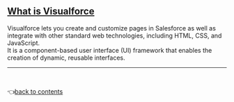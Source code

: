 ## [What is Visualforce](https://www.tutorialspoint.com/salesforce/salesforce_visualforce_pages.htm#)   
Visualforce lets you create and customize pages in Salesforce as well as integrate with other standard web technologies, including HTML, CSS, and JavaScript.   
It is a component-based user interface (UI) framework that enables the creation of dynamic, reusable interfaces.

---

<br>

👈[back to contents](https://github.com/Klosmi/salesforce/blob/main/README.md#apex)
